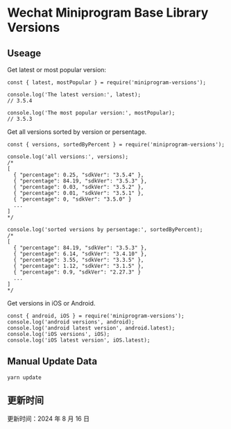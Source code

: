 
# Wechat Miniprogram Base Library Versions

## Useage

Get latest or most popular version:

```;
const { latest, mostPopular } = require('miniprogram-versions');

console.log('The latest version:', latest);
// 3.5.4

console.log('The most popular version:', mostPopular);
// 3.5.3

```

Get all versions sorted by version or persentage.

```
const { versions, sortedByPercent } = require('miniprogram-versions');

console.log('all versions:', versions);
/*
[
  { "percentage": 0.25, "sdkVer": "3.5.4" },
  { "percentage": 84.19, "sdkVer": "3.5.3" },
  { "percentage": 0.03, "sdkVer": "3.5.2" },
  { "percentage": 0.01, "sdkVer": "3.5.1" },
  { "percentage": 0, "sdkVer": "3.5.0" }
  ...
]
*/

console.log('sorted versions by persentage:', sortedByPercent);
/*
[
  { "percentage": 84.19, "sdkVer": "3.5.3" },
  { "percentage": 6.14, "sdkVer": "3.4.10" },
  { "percentage": 3.55, "sdkVer": "3.3.5" },
  { "percentage": 1.12, "sdkVer": "3.1.5" },
  { "percentage": 0.9, "sdkVer": "2.27.3" }
  ...
]
*/
```

Get versions in iOS or Android.

```
const { android, iOS } = require('miniprogram-versions');
console.log('android versions', android);
console.log('android latest version', android.latest);
console.log('iOS versions', iOS);
console.log('iOS latest version', iOS.latest);
```

## Manual Update Data

```
yarn update
```

## 更新时间

更新时间：2024 年 8 月 16 日
